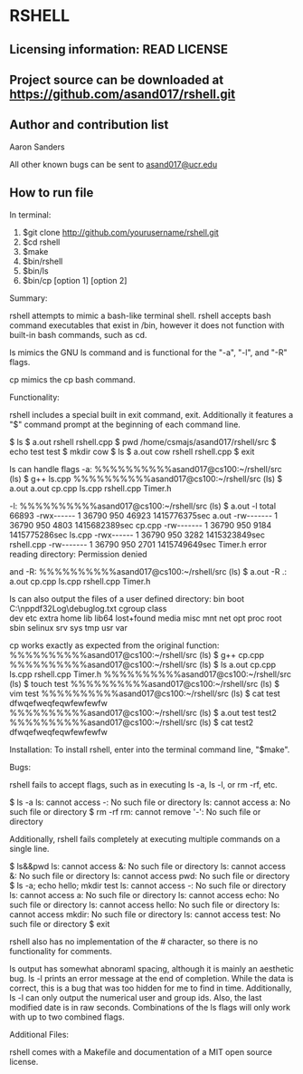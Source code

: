 RSHELL
======

Licensing information: READ LICENSE
---
Project source can be downloaded at https://github.com/asand017/rshell.git
---------
Author and contribution list
---------------------
Aaron Sanders

All other known bugs can be sent to asand017@ucr.edu

How to run file
-------------
In terminal:
1. $git clone http://github.com/yourusername/rshell.git
2. $cd rshell
3. $make
4. $bin/rshell
4. $bin/ls
4. $bin/cp [option 1] [option 2]

Summary:

rshell attempts to mimic a bash-like terminal shell. rshell accepts bash command executables
that exist in /bin, however it does not function with built-in bash commands, such as cd.

ls mimics the GNU ls command and is functional for the "-a", "-l", and "-R" flags.

cp mimics the cp bash command.

Functionality:

rshell includes a special built in exit command, exit. Additionally it features a "$" command prompt at the beginning of 
each command line.

$ ls
$  a.out  rshell  rshell.cpp
$ pwd
/home/csmajs/asand017/rshell/src
$ echo test
test
$ mkdir cow
$ ls
$  a.out  cow  rshell  rshell.cpp
$ exit

ls can handle flags -a:
%%%%%%%%%%asand017@cs100:~/rshell/src (ls) $ g++ ls.cpp
%%%%%%%%%%asand017@cs100:~/rshell/src (ls) $ a.out
a.out             cp.cpp            ls.cpp            rshell.cpp        Timer.h      

-l:
%%%%%%%%%%asand017@cs100:~/rshell/src (ls) $ a.out -l
total 66893
-rwx------ 1 36790 950 46923 1415776375sec a.out
-rw------- 1 36790 950 4803  1415682389sec cp.cpp
-rw------- 1 36790 950 9184  1415775286sec ls.cpp
-rwx------ 1 36790 950 3282  1415323849sec rshell.cpp
-rw------- 1 36790 950 2701  1415749649sec Timer.h
error reading directory: Permission denied

and -R:
%%%%%%%%%%asand017@cs100:~/rshell/src (ls) $ a.out -R
.:
a.out             cp.cpp            ls.cpp            rshell.cpp        Timer.h           

ls can also output the files of a user defined directory:
bin               boot              C:\nppdf32Log\debuglog.txt  cgroup            class             
dev               etc               extra             home              lib               lib64             lost+found        media             misc              mnt               net               opt               proc              root              sbin              selinux           srv               sys               tmp               usr               var               



cp works exactly as expected from the original function: 
%%%%%%%%%%asand017@cs100:~/rshell/src (ls) $ g++ cp.cpp
%%%%%%%%%%asand017@cs100:~/rshell/src (ls) $ ls
a.out  cp.cpp  ls.cpp  rshell.cpp  Timer.h
%%%%%%%%%%asand017@cs100:~/rshell/src (ls) $ touch test
%%%%%%%%%%asand017@cs100:~/rshell/src (ls) $ vim test
%%%%%%%%%%asand017@cs100:~/rshell/src (ls) $ cat test
dfwqefweqfeqwfewfewfw
%%%%%%%%%%asand017@cs100:~/rshell/src (ls) $ a.out test test2
%%%%%%%%%%asand017@cs100:~/rshell/src (ls) $ cat test2
dfwqefweqfeqwfewfewfw



Installation:
To install rshell, enter into the terminal command line, "$make".

Bugs:

rshell fails to accept flags, such as in executing ls -a, ls -l, or rm -rf, etc.

$ ls -a
ls: cannot access -: No such file or directory
ls: cannot access a: No such file or directory
$ rm -rf
rm: cannot remove '-': No such file or directory

Additionally, rshell fails completely at executing multiple commands on a single line.

$ ls&&pwd
ls: cannot access &: No such file or directory
ls: cannot access &: No such file or directory
ls: cannot access pwd: No such file or directory
$ ls -a; echo hello; mkdir test
ls: cannot access -: No such file or directory
ls: cannot access a: No such file or directory
ls: cannot access echo: No such file or directory
ls: cannot access hello: No such file or directory
ls: cannot access mkdir: No such file or directory
ls: cannot access test: No such file or directory
$ exit

rshell also has no implementation of the # character, so there is no functionality for comments.

ls output has somewhat abnoraml spacing, although it is mainly an aesthetic bug. ls -l prints an error message at the end of completion. While the data is correct, this is a bug that was too hidden for me to find in time. Additionally, ls -l can only output the numerical user and group ids. Also, the last modified date is in raw seconds. Combinations of the ls flags will only work with up to two combined flags. 

Additional Files:

rshell comes with a Makefile and documentation of a MIT open source license.

